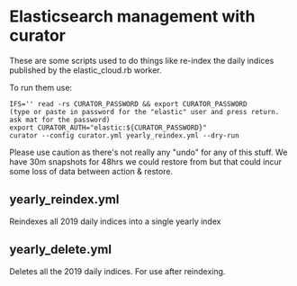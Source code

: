 # Elasticsearch management with curator

These are some scripts used to do things like re-index the daily indices published by the elastic_cloud.rb worker.

To run them use:

```
IFS='' read -rs CURATOR_PASSWORD && export CURATOR_PASSWORD
(type or paste in password for the "elastic" user and press return. ask mat for the password)
export CURATOR_AUTH="elastic:${CURATOR_PASSWORD}"
curator --config curator.yml yearly_reindex.yml --dry-run
```

Please use caution as there's not really any "undo" for any of this stuff. We have 30m snapshots for 48hrs we could restore from but that could incur some loss of data between action & restore.

## yearly_reindex.yml

Reindexes all 2019 daily indices into a single yearly index

## yearly_delete.yml

Deletes all the 2019 daily indices. For use after reindexing.
